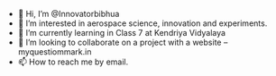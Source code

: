 - 👋 Hi, I’m @Innovatorbibhua
- 👀 I’m interested in aerospace science, innovation and experiments.
- 🌱 I’m currently learning in Class 7 at Kendriya Vidyalaya
- 💞️ I’m looking to collaborate on a project with a website – myquestiommark.in
- 📫 How to reach me by email.

<!---
Innovatorbibhua/Innovatorbibhua is a ✨ special ✨ repository because its `README.md` (this file) appears on your GitHub profile.
You can click the Preview link to take a look at your changes.
--->
